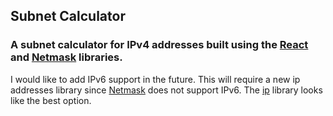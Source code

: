
## Subnet Calculator

### A subnet calculator for IPv4 addresses built using the [React](https://facebook.github.io/react/) and [Netmask](https://github.com/rs/node-netmask) libraries.

I would like to add IPv6 support in the future. This will require a new ip addresses library since [Netmask](https://github.com/rs/node-netmask) does not support IPv6. The [ip](https://github.com/indutny/node-ip) library looks like the best option.
